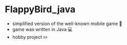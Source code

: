 # FlappyBird_java
- simplified version of the well-known mobile game :iphone:
- game was written in Java :computer:
- hobby project :pencil2:
